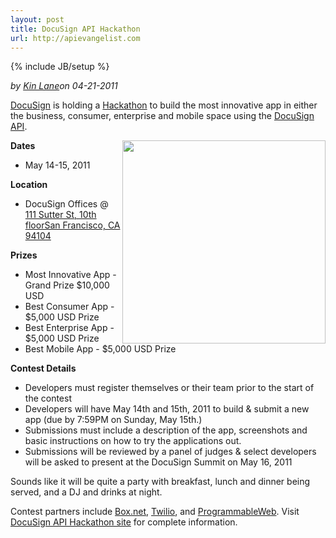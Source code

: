 ```yaml
---
layout: post
title: DocuSign API Hackathon
url: http://apievangelist.com
---
```

{% include JB/setup %}<p><i><span class="small">by</span> <a href="https://plus.google.com/106460238807821851374" rel="author">Kin Lane</a><span class="small">on</span> <span class="post-date">04-21-2011</span></i></p><a title="DocuSign" href="http://www.docusign.com/">DocuSign</a> is holding a <a title="Hackathon" href="http://www.docusign.com/hackathon/">Hackathon</a> to build the most innovative app in either the business, consumer, enterprise and mobile space using the <a title="DocuSign API" href="http://www.docusign.com/developers-center/developers-center-overview">DocuSign API</a>.<p></p>
<strong>Dates</strong><img src="http://kinlane-productions.s3.amazonaws.com/api-evangelist/DocuSign-Logo.jpg" alt="" width="325" align="right" />
<ul class="mainlist">
	<li>May 14-15, 2011</li>
</ul>
<strong>Location</strong>
<ul class="mainlist">
	<li>DocuSign Offices @ <a title="111 Sutter St, 10th floor San Francisco, CA 94104" href="http://maps.google.com/maps?q=111+Sutter+St,+10th+floor+San+Francisco,+CA+94104&amp;um=1&amp;ie=UTF-8&amp;hq=&amp;hnear=111+Sutter+St,+San+Francisco,+CA+94104&amp;gl=us&amp;ei=DHqwTeGELc-ftwfEnIyLDA&amp;sa=X&amp;oi=geocode_result&amp;ct=title&amp;resnum=1&amp;ved=0CBUQ8gEwAA">111 Sutter St, 10th floorSan Francisco, CA 94104</a></li>
</ul>
<strong>Prizes</strong>
<ul class="mainlist">
	<li>Most Innovative App - Grand Prize $10,000 USD</li>
	<li>Best Consumer App - $5,000 USD Prize</li>
	<li>Best Enterprise App - $5,000 USD Prize</li>
	<li>Best Mobile App - $5,000 USD Prize</li>
</ul>
<strong>Contest Details</strong>
<ul class="mainlist">
	<li>Developers must register themselves or their team prior to the start of the contest</li>
	<li>Developers will have May 14th and 15th, 2011 to build &amp; submit a new app (due by 7:59PM on Sunday, May 15th.)</li>
	<li>Submissions must include a description of the app, screenshots and basic instructions on how to try the applications out.</li>
	<li>Submissions will be reviewed by a panel of judges &amp; select developers will be asked to present at the DocuSign Summit on May 16, 2011</li>
</ul>
Sounds like it will be quite a party with breakfast, lunch and dinner being served, and a DJ and drinks at night.<p></p>
Contest partners include <a title="Box.net" href="http://www.box.net">Box.net</a>, <a title="Twilio" href="http://www.twilio.com">Twilio</a>, and <a title="ProgrammableWeb" href="http://www.programmableweb.com">ProgrammableWeb</a>. Visit <a title="DocuSign API Hackathon Site" href="http://www.docusign.com/hackathon/">DocuSign API Hackathon site</a> for complete information.